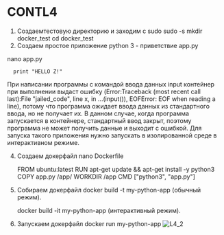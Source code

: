 # CONTL4
1. Создаемтестовую директорию и заходим c sudo
   sudo -s
   mkdir docker_test
   cd docker_test
2.  Coздаем простое приложение python 3 - приветствие app.py
   
   nano app.py
   
      print "HELLO Z!"

При написании программы с командой ввода данных input контейнер при выполнении выдаст ошибку (Error:Traceback (most recent call last):File "jailed_code", line х, in <module> ...(input()), EOFError: EOF when reading a line), потому что программа ожидает ввода данных из стандартного ввода, но не получает их. В данном случае, когда программа запускается в контейнере, стандартный ввод закрыт, поэтому программа не может получить данные и выходит с ошибкой.
Для запуска такого приложения нужно запускать в изолированной среде в интерактивном режиме.

4. Создаем докерфайл
   nano Dockerfile
   
    FROM ubuntu:latest
    RUN apt-get update && apt-get install -y python3
    COPY app.py /app/
    WORKDIR /app
    CMD ["python3", "app.py"]

5. Собираем докерфайл
   docker build -t my-python-app  (обычный режим).
   
   docker build -it my-python-app  (интерактивный режим).
7. Запускаем докерфайл
   docker run my-python-app
   ![L4_2](https://github.com/PavelE13/CONTL4/assets/94640966/b51dcd00-97ab-4206-ab94-ed3297b69b6f)
